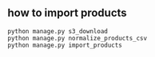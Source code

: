 ## how to import products

```
python manage.py s3_download
python manage.py normalize_products_csv
python manage.py import_products
```
